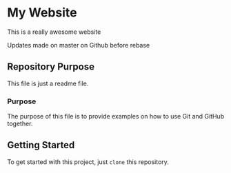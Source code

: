 # My Website 

This is a really awesome website

Updates made on master on Github before rebase 

## Repository Purpose 

This file is just a readme file.

### Purpose

The purpose of this file is to provide examples 
on how to use Git and GitHub together. 

## Getting Started 

To get started with this project, just `clone` this repository. 
